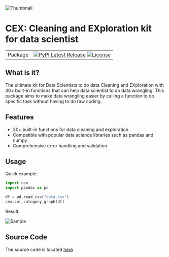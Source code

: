 <img src="https://drive.google.com/uc?export=view&id=1XwHm3fgt0oQU1vcx-dlEOgTZA2q1HMli" alt="Thumbnail">

# CEX: Cleaning and EXploration kit for data scientist

| | |
| --- | --- |
| Package | [![PyPI Latest Release](https://img.shields.io/badge/dynamic/json?url=https%3A%2F%2Fpypi.org%2Fpypi%2Fpython-cex%2Fjson&query=%24.info.version&label=version)](https://pypi.org/project/python-cex/) [![License](https://img.shields.io/badge/License-GNU_GPL_v3.0-green)](https://github.com/johnw1llliam/CEX/blob/main/LICENSE)

## What is it?
The ultimate kit for Data Scientists to do data Cleaning and EXploration with 30+ built-in functions that can help data scientist to do data wrangling.
This package aims to make data wrangling easier by calling a function to do specific task without having to do raw coding.

## Features
<ul>
  <li>30+ built-in functions for data cleaning and exploration</li>
  <li>Compatible with popular data science libraries such as pandas and numpy</li>
  <li>Comprehensive error handling and validation</li>
</ul>

## Usage
Quick example:
```python
import cex
import pandas as pd

df = pd.read_csv("data.csv")
cex.col_category_graph(df)
```

Result:

<img src="https://drive.google.com/uc?export=view&id=1zLtv2IgZelCBqPFcsA4HFwhmFjpxo6kW" alt="Sample">

## Source Code
The source code is located <a href="https://github.com/johnw1llliam/CEX">here</a>

